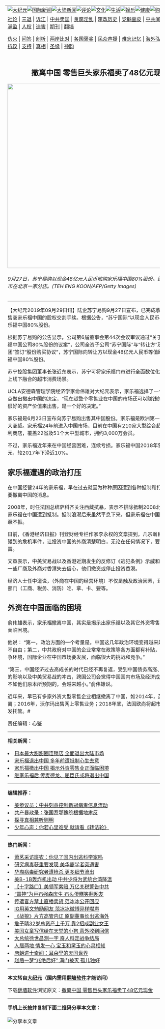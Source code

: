 <a name="1" id="1" target="_blank"></a><span id="1"></span>
<table align=center border="0"><tr><td colspan="2" VALIGN=TOP><a href="https://github.com/pdz229/djy/blob/master/gb/nsc413.md#1"><img src="https://raw.githubusercontent.com/pdz229/www/master/t/djy/1.jpg" title="大纪元"></a><a href="https://github.com/pdz229/djy/blob/master/gb/n24hr.md#1"><img src="https://raw.githubusercontent.com/pdz229/www/master/t/djy/3.jpg" title="国际新闻"></a><a href="https://github.com/pdz229/djy/blob/master/gb/nsc413.md#1"><img src="https://raw.githubusercontent.com/pdz229/www/master/t/djy/4.jpg" title="大陆新闻"></a><a href="https://github.com/pdz229/djy/blob/master/gb/news392.md#1"><img src="https://raw.githubusercontent.com/pdz229/www/master/t/djy/5.jpg" title="评论"></a><a href="https://github.com/pdz229/djy/blob/master/gb/news2007.md#1"><img src="https://raw.githubusercontent.com/pdz229/www/master/t/djy/6.jpg" title="文化"></a><a href="https://github.com/pdz229/djy/blob/master/gb/news2008.md#1"><img src="https://raw.githubusercontent.com/pdz229/www/master/t/djy/7.jpg" title="生活"></a><a href="https://github.com/pdz229/djy/blob/master/gb/ncyule.md#1"><img src="https://raw.githubusercontent.com/pdz229/www/master/t/djy/8.jpg" title="娱乐"></a><a href="https://github.com/pdz229/djy/blob/master/gb/nsc1002.md#1"><img src="https://raw.githubusercontent.com/pdz229/www/master/t/djy/9.jpg" title="健康"><a href="https://www.youlucky.com"><img src="https://raw.githubusercontent.com/pdz229/www/master/t/djy/10.jpg" title="购物"></a><a href="https://donate.epochtimes.com/?utm_medium=epochtimes&utm_source=referral&utm_campaign=donate_button_djyarticleheader"><img src="https://raw.githubusercontent.com/pdz229/www/master/t/djy/12.jpg" title="捐款"></a></td></tr>
<tr><td colspan="2" VALIGN=TOP><a target="_blank" href="https://github.com/pdz229/djy/blob/master/gb/9p.md#1">社论</a> | <a target="_blank" href="https://github.com/pdz229/djy/blob/master/gb/nf5657.md#1">三退</a> | <a target="_blank" href="https://github.com/pdz229/djy/blob/master/gb/nf6124.md#1">诉江</a> | <a target="_blank" href="https://github.com/pdz229/djy/blob/master/gb/nf1176117.md#1">中共卖国</a> | <a target="_blank" href="https://github.com/pdz229/djy/blob/master/gb/nf5773.md#1">贪腐淫乱</a> | <a target="_blank" href="https://github.com/pdz229/djy/blob/master/gb/nf1176115.md#1">窜改历史</a> | <a target="_blank" href="https://github.com/pdz229/djy/blob/master/gb/nf1176107.md#1">党魁画皮</a> | <a target="_blank" href="https://github.com/pdz229/djy/blob/master/gb/nf1320400.md#1">中共间谍</a> | <a target="_blank" href="https://github.com/pdz229/djy/blob/master/gb/nf1176114.md#1">破坏传统</a> | <a target="_blank" href="https://github.com/pdz229/ntdtv/blob/master/gb/prog447_1.md#1">恶贯满盈</a> | <a target="_blank" href="https://github.com/pdz229/djy/blob/master/gb/ncid278.md#1">人权</a> | <a target="_blank" href="https://github.com/pdz229/djy/blob/master/gb/nf1176111.md#1">迫害</a> | <a target="_blank" href="https://gitlab.com/szzdlab/mh-qikan/blob/master/README.md#1">期刊</a> | <a target="_blank" href="https://github.com/pdz229/www/blob/master/README.md?zsrh#8">翻墙</a></p><p><a target="_blank" href="https://github.com/pdz229/djy/blob/master/gb/nf5562.md#1">伪火</a> | <a target="_blank" href="https://github.com/pdz229/djy/blob/master/gb/nf4378.md#1">问答</a> | <a target="_blank" href="https://github.com/pdz229/djy/blob/master/gb/nf5792.md#1">剖析</a> | <a target="_blank" href="https://github.com/pdz229/djy/blob/master/gb/nf5735.md#1">两岸比对</a> | <a target="_blank" href="https://github.com/pdz229/djy/blob/master/gb/nf6119.md#1">各国褒奖</a> | <a target="_blank" href="https://github.com/pdz229/djy/blob/master/gb/nf6120.md#1">民众声援</a> | <a target="_blank" href="https://github.com/pdz229/djy/blob/master/gb/nf1188594.md#1">难忘记忆</a> | <a target="_blank" href="https://github.com/pdz229/djy/blob/master/gb/nf3180.md#1">海外弘传</a> | <a target="_blank" href="https://github.com/pdz229/djy/blob/master/gb/nf5410.md#1">万人上访</a> | <a target="_blank" href="https://github.com/pdz229/ntdtv/blob/master/gb/prog1530_1.md#1">和平抗议</a> | <a target="_blank" href="https://github.com/pdz229/djy/blob/master/gb/nf4386.md#1">支持</a> | <a target="_blank" href="https://github.com/pdz229/djy/blob/master/gb/nf4389.md#1">真相</a> | <a target="_blank" href="https://github.com/pdz229/djy/blob/master/gb/nf5790.md#1">圣缘</a> | <a target="_blank" href="https://github.com/pdz229/djy/blob/master/gb/nf4786.md#1">神韵</a></td></tr>
<tr><td VALIGN=TOP width="626"><h2 align=center>撤离中国 零售巨头家乐福卖了48亿元现金</h2>
<img width="600" src="https://i.epochtimes.com/assets/uploads/2007/09/70928150307391-594x400.jpg" />
<h6>9月27日，苏宁易购以现金48亿元人民币收购家乐福中国80%股份。图为家乐福超市在北京一家分店。(TEH ENG KOON/AFP/Getty Images)
</h6>
<hr>
	<p>【大纪元2019年09月29日讯】陆企<ahref="https://github.com/pdz229/djy/blob/master/gb/tag/%E8%8B%8F%E5%AE%81%E6%98%93%E8%B4%AD.md#1">苏宁易购</a>9月27日宣布，已完成收购欧洲最大零售商<ahref="https://github.com/pdz229/djy/blob/master/gb/tag/%E5%AE%B6%E4%B9%90%E7%A6%8F.md#1">家乐福</a>中国的股权交割手续。根据公告，“苏宁国际”以现金人民币48亿元收购家乐福中国80%股份。</p>
<p>根据<ahref="https://github.com/pdz229/djy/blob/master/gb/tag/%E8%8B%8F%E5%AE%81%E6%98%93%E8%B4%AD.md#1">苏宁易购</a>的公告显示，公司第6届董事会第44次会议审议通过“关于现金收购<ahref="https://github.com/pdz229/djy/blob/master/gb/tag/%E5%AE%B6%E4%B9%90%E7%A6%8F.md#1">家乐福</a>中国公司80%股份的议案”，公司全资子公司“苏宁国际”与“转让方”及“家乐福集团”签订“股份购买协议”，苏宁国际向转让方以现金48亿元人民币等值欧元收购家乐福中国80%股份。</p>
<p>苏宁控股集团董事长张近东表示，苏宁可将家乐福门市进行全面数位化改造，构筑线上线下融合的超市消费场景。</p>
<p>UCLA安德森管理学院经济学家俞伟雄对大纪元表示，家乐福选择了一个很好的时间点做出撤出中国的决定，“现在趁整个零售业在中国的市场还可以赚钱的时候，用一个很好的资产价值来出售，是一个好的决定。”</p>
<p>家乐福是6月23日宣布向苏宁易购出售其中国股份。家乐福是欧洲第一大、世界第二大商超。家乐福24年前进入中国市场，目前在中国有210家大型综合超市及24家便利商店，覆盖22省及51个大中型城市，拥约3,000万会员。</p>
<p>不过，家乐福近年来在中国经营困难，连续亏损。家乐福中国2018年营业额36亿欧元，较2017年下滑近10%。</p>
<h2>家乐福遭遇的<ahref="https://github.com/pdz229/djy/blob/master/gb/tag/%E6%94%BF%E6%B2%BB%E6%89%93%E5%8E%8B.md#1">政治打压</a></h2>
<p>在中国经营24年的家乐福，早在过去就因为种种原因遭到各种抵制和打压，频频传出要撤离中国的消息。</p>
<p>2008年，时任法国总统萨科齐关注西藏抗暴，表示不排除抵制2008北京奥运会，令家乐福在中国遭到抵制。抵制浪潮后来虽然平息下来，但家乐福在中国的生意从此一蹶不振。</p>
<p>日前，《香港经济日报》刊登财经专栏作家李永权的文章提到，几宗瞩目的外商在中国碰到的危机事件，让投资中国的外商清楚明白，无论在任何情况下，要小心政治地雷。</p>
<p>文章表示，中美贸易战以及香港近期发生的反修订《逃犯条例》示威和动荡事件，令一些厂商及外商对香港失去信心，他们撤资或停止投资香港。</p>
<p>经济人士任中道说，（外商在中国的经营环境）不仅是触及政治因素，还有政府各职能部门（工商、税务、消防）吃、拿、卡、要等。</p>
<h2><ahref="https://github.com/pdz229/djy/blob/master/gb/tag/%E5%A4%96%E8%B5%84.md#1">外资</a>在中国面临的困境</h2>
<p>俞伟雄表示，家乐福撤离中国，其实是揭示出家乐福以及其它<ahref="https://github.com/pdz229/djy/blob/master/gb/tag/%E5%A4%96%E8%B5%84.md#1">外资</a>零售业在中国市场面临困境。</p>
<p>他说： “第一，政治方面的一个考量是，中国这几年政治环境变得越来越严，越来越不自由；第二，中共政府对中国的企业常常在政策等各方面都有补贴，没有公平的竞争环境，国际企业在中国市场要发展，面临很大的挑战和竞争。”</p>
<p>“第三，中国经济过去高成长的时代已经不再复返，受到中国债务高涨、房地产泡沫化的影响以及中美贸易战的冲击，跨国公司会觉得中国国内市场及经济成长的幅度可能不如他们原本所预期的，会越来越小。”俞伟雄说。</p>
<p>近年来，早已有多家外资大型零售企业相继撤离了中国，如2014年，英国乐购撤离；2016年，沃尔玛出售网上零售业务；2018年底，法国欧尚将超市零售交由大润发托管。#</p>
<p>责任编辑：心鉴</p>
	
<hr>


<strong>相关新闻：</strong>
<li><a href="https://github.com/pdz229/djy/blob/master/gb/19/3/25/n11138853.md#1">日本最大甜甜圈连锁店 全面退出大陆市场</a></li>
<li><a href="https://github.com/pdz229/djy/blob/master/gb/19/6/25/n11344043.md#1">家乐福退出中国 多年前遭抵制心生去意</a></li>
<li><a href="https://github.com/pdz229/djy/blob/master/gb/19/6/25/n11344821.md#1">家乐福撤出中国 揭示外资零售业正面临困境</a></li>
<li><a href="https://github.com/pdz229/djy/blob/master/gb/19/6/25/n11345208.md#1">继家乐福后 传麦德龙、屈臣氏或将退出中国</a></li>
<hr>


<strong>编辑推荐：</strong>
<li><a href="https://github.com/onzhi266/djy/blob/master/gb/20/2/22/n11887949.md#1">美参议员：中共刻意控制新冠病毒信息流动</a></li>
<li><a href="https://github.com/tsiac2612/djy/blob/master/gb/18/10/1/n10752825.md#1" target="_blank">共产暴政录：张国焘鄂豫皖根据地肃反</a></li><li><a href="https://github.com/pdz229/djy/blob/master/gb/11/6/17/n3289382.md?dfh#1" target="_blank">探寻真相兼听则明</a></li><li><a href="https://github.com/tsiac2612/djy/blob/master/gb/19/5/20/n11267496.md#1" target="_blank">少年心声：你若心里难受 就请看《转法轮》</a></li>
<hr>

<strong>热门新闻：</strong>
<li><a href="https://github.com/pdz229/djy/blob/master/gb/20/5/5/n12085546.md#1">萧茗采访班农：你见了国内出逃科学家吗</a></li>
<li><a href="https://github.com/pdz229/djy/blob/master/gb/20/5/5/n12083781.md#1">研究病毒获重要发现 美华裔学者突遇害</a></li>
<li><a href="https://github.com/pdz229/djy/blob/master/gb/20/5/5/n12085740.md#1">华裔病毒研究者遭枪杀 更多细节流出</a></li>
<li><a href="https://github.com/pdz229/djy/blob/master/gb/20/5/5/n12085708.md#1">美B-1B轰炸机出动 中共少将为武统台湾降温</a></li>
<li><a href="https://github.com/pdz229/djy/blob/master/gb/20/5/5/n12083374.md#1">【十字路口】美领军索赔 万亿关税警告中共</a></li>
<li><a href="https://github.com/pdz229/djy/blob/master/gb/20/5/4/n12082975.md#1">“雷神”为巨石强森庆生 石头蛋糕笑翻网友</a></li>
<li><a href="https://github.com/pdz229/djy/blob/master/gb/20/5/5/n12085409.md#1">传遭官方禁止直播卖货 范冰冰公开回应</a></li>
<li><a href="https://github.com/pdz229/djy/blob/master/gb/20/5/4/n12082574.md#1">IG用英文勉励网友 范冰冰微博异样噤声</a></li>
<li><a href="https://github.com/pdz229/djy/blob/master/gb/20/5/6/n12088319.md#1">《战狼》片方高管内讧 原副董事长出逃海外</a></li>
<li><a href="https://github.com/pdz229/djy/blob/master/gb/20/5/5/n12084156.md#1">詹子晴32岁总资产上千万 靠2招成副业女王</a></li>
<li><a href="https://github.com/pdz229/djy/blob/master/gb/20/5/5/n12083937.md#1">美国女童写信给在天堂的小狗 意外收到回信</a></li>
<li><a href="https://github.com/pdz229/djy/blob/master/gb/20/4/20/n12046031.md#1">大总统徐世昌测一字 奇人料定战争结局</a></li>
<li><a href="https://github.com/pdz229/djy/blob/master/gb/20/4/20/n12044745.md#1">人居两地 情发一心  宝玉和黛玉的心灵相知</a></li>
<li><a href="https://github.com/pdz229/djy/blob/master/gb/20/5/4/n12082623.md#1">唐朝进士奇闻：耳朵里的天国世界</a></li>
<li><a href="https://github.com/pdz229/djy/blob/master/gb/20/4/25/n12061145.md#1">赵盾一梦“兆绝后好” 满门被灭 孤儿独好</a></li>
<hr>

<strong>本文转自<a href="https://www.epochtimes.com">大纪元</a>（国内需用<a href="https://github.com/pdz229/www/blob/master/README.md#8">翻墙软件</a>才能访问）</strong><p>下载<a href="https://github.com/pdz229/www/blob/master/README.md#8">翻墙软件</a>浏览原文：<a href="https://www.epochtimes.com/gb/19/9/28/n11553095.htm">撤离中国 零售巨头家乐福卖了48亿元现金</a></p><hr>

<strong>手机上长按并复制下面二维码分享本文章：</strong><br><br><img src="http://d1p1.ip.zn2.us/v.php?action=qrcode&url=https://github.com/pdz229/djy/blob/master/gb/19/9/28/n11553095.md%231" title="分享本文章"></td><td VALIGN=TOP><a href="https://github.com/pdz229/djy/blob/master/gb/16/1/21/n4622075.md?dfh#1" target="_blank"><img src="https://raw.githubusercontent.com/pdz229/djy/master/gb/300/wei-f1.jpg" title="中共的伪火骗局"  alt="中共的伪火骗局"></a><br><a href="https://github.com/pdz229/www/blob/master/README.md?dfh#9" target="_blank"><img src="https://raw.githubusercontent.com/pdz229/djy/master/gb/300/yong-h.jpg" title="永恒的见证"  alt="永恒的见证"></a><br><a href="https://github.com/pdz229/djy/blob/master/gb/13/9/29/n3974789.md?dfh#1" target="_blank"><img src="https://raw.githubusercontent.com/pdz229/djy/master/gb/300/shang-lnz.jpg" title="善良女子被中共投男牢"  alt="善良女子被中共投男牢"></a><br><a href="https://github.com/pdz229/djy/blob/master/gb/16/3/16/n4663449.md?dfh#1" target="_blank"><img src="https://raw.githubusercontent.com/pdz229/djy/master/gb/300/huo-z3.jpg" title="警卫目击活摘器官"  alt="警卫目击活摘器官"></a><br><a href="https://github.com/pdz229/djy/blob/master/gb/16/8/7/n8177641.md?dfh#1" target="_blank"><img src="https://raw.githubusercontent.com/pdz229/djy/master/gb/300/huo-z4.jpg" title="证人描述活摘恐怖"  alt="证人描述活摘恐怖"></a><br><a href="https://github.com/pdz229/djy/blob/master/gb/10/4/19/n2881569.md?dfh#1" target="_blank"><img src="https://raw.githubusercontent.com/pdz229/djy/master/gb/300/huo-z1.jpg" title="揭开活摘器官黑幕"  alt="揭开活摘器官黑幕"></a><br><a href="https://github.com/pdz229/djy/blob/master/gb/10/11/7/n3077476.md?dfh#1" target="_blank"><img src="https://raw.githubusercontent.com/pdz229/djy/master/gb/300/ma-ks.jpg" title="马克思的成魔之路"  alt="马克思的成魔之路"></a><br><a href="https://github.com/pdz229/djy/blob/master/gb/14/6/9/n4173977.md?dfh#1" target="_blank"><img src="https://raw.githubusercontent.com/pdz229/djy/master/gb/300/chang-zs.jpg" title="藏字石 蕴天机"  alt="藏字石 蕴天机"></a><br><a href="https://github.com/pdz229/djy/blob/master/gb/18/5/10/n10381511.md?dfh#1" target="_blank"><img src="https://raw.githubusercontent.com/pdz229/djy/master/gb/300/st1.jpg" title="关注3亿人三退"  alt="关注3亿人三退"></a><br><a href="https://github.com/pdz229/djy/blob/master/gb/18/3/21/n10237682.md?dfh#1" target="_blank"><img src="https://raw.githubusercontent.com/pdz229/djy/master/gb/300/jie-t.jpg" title="解体中共复兴中华"  alt="解体中共复兴中华"></a><br><a href="https://github.com/pdz229/djy/blob/master/gb/9/2/9/n2422991.md?dfh#1" target="_blank"><img src="https://raw.githubusercontent.com/pdz229/djy/master/gb/300/gao-zs.jpg" title="中共迫害良心律师"  alt="中共迫害良心律师"></a><br><a href="https://github.com/pdz229/djy/blob/master/gb/18/12/9/n10900044.md?dfh#1" target="_blank"><img src="https://raw.githubusercontent.com/pdz229/djy/master/gb/300/sj1.jpg" title="303万人举报江泽民"  alt="303万人举报江泽民"></a><br><a href="https://github.com/pdz229/djy/blob/master/gb/18/8/28/n10672014.md?dfh#1" target="_blank"><img src="https://raw.githubusercontent.com/pdz229/djy/master/gb/300/sj2.jpg" title="这些官员为何起诉江泽民"  alt="这些官员为何起诉江泽民"></a><br><a href="https://github.com/pdz229/djy/blob/master/gb/8/12/18/n2367165.md?dfh#1" target="_blank"><img src="https://raw.githubusercontent.com/pdz229/djy/master/gb/300/liangan.jpg" title="海峡两岸的强烈对比"  alt="海峡两岸的强烈对比"></a><br><a href="https://github.com/pdz229/djy/blob/master/gb/15/12/10/n4593139.md?dfh#1" target="_blank"><img src="https://raw.githubusercontent.com/pdz229/djy/master/gb/300/jia-ndzl.jpg" title="加拿大总理的贺信"  alt="加拿大总理的贺信"></a><br><a href="https://github.com/pdz229/djy/blob/master/gb/11/6/17/n3289382.md?dfh#1" target="_blank"><img src="https://raw.githubusercontent.com/pdz229/djy/master/gb/300/xiao-wd.jpg" title="探寻真相兼听则明"  alt="探寻真相兼听则明"></a><br><a href="https://github.com/pdz229/djy/blob/master/gb/18/10/27/n10812623.md?dfh#1" target="_blank"><img src="https://raw.githubusercontent.com/pdz229/djy/master/gb/300/yindu.jpg" title="印度媒体报道东方"  alt="印度媒体报道东方"></a><br><a href="https://github.com/pdz229/djy/blob/master/gb/18/6/9/n10469652.md?dfh#1" target="_blank"><img src="https://raw.githubusercontent.com/pdz229/djy/master/gb/300/xie-j.jpg" title="不一样的海外校园"  alt="不一样的海外校园"></a><br><a href="https://github.com/pdz229/djy/blob/master/gb/7/4/5/n1669415.md?dfh#1" target="_blank"><img src="https://raw.githubusercontent.com/pdz229/djy/master/gb/300/li-up.jpg" title="从大师到徒弟的传奇"  alt="从大师到徒弟的传奇"></a><br><a href="https://github.com/pdz229/djy/blob/master/gb/17/5/26/n9191512.md?dfh#1" target="_blank"><img src="https://raw.githubusercontent.com/pdz229/djy/master/gb/300/zfl2.jpg" title="亿万人与东方一本奇书"  alt="亿万人与东方一本奇书"></a><br><a href="https://github.com/pdz229/djy/blob/master/gb/13/11/27/n4020290.md?dfh#1" target="_blank"><img src="https://raw.githubusercontent.com/pdz229/djy/master/gb/300/zhen-h.jpg" title="大陆见不到的震撼场面"  alt="大陆见不到的震撼场面"></a><br><a href="https://github.com/pdz229/djy/blob/master/gb/15/7/17/n4482910.md?dfh#1" target="_blank"><img src="https://raw.githubusercontent.com/pdz229/djy/master/gb/300/dalu-sk.jpg" title="人心向善 大陆当初盛况"  alt="人心向善 大陆当初盛况"></a><br><a href="https://github.com/pdz229/djy/blob/master/gb/19/1/5/n10955468.md?dfh#1" target="_blank"><img src="https://raw.githubusercontent.com/pdz229/djy/master/gb/300/zfl1.jpg" title="追寻真理 这书讲什么"  alt="追寻真理 这书讲什么"></a><br><a href="https://github.com/pdz229/www/blob/master/README.md?dfh#1" target="_blank"><img src="https://raw.githubusercontent.com/pdz229/djy/master/gb/300/fq1.jpg" title="下载免费翻墙软件"  alt="下载免费翻墙软件"></a><br></td></tr></table>
